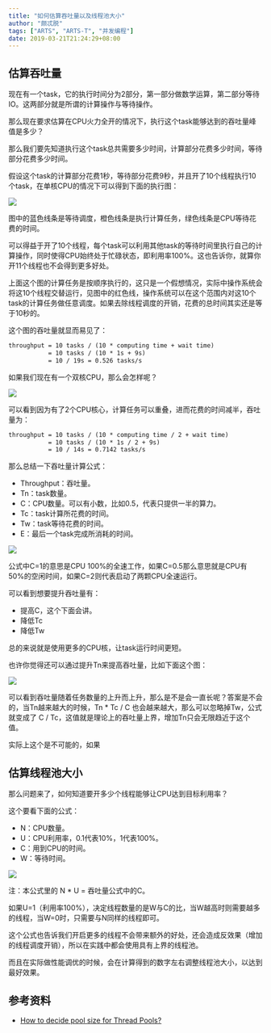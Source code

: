 ```yaml
---
title: "如何估算吞吐量以及线程池大小"
author: "颇忒脱"
tags: ["ARTS", "ARTS-T", "并发编程"]
date: 2019-03-21T21:24:29+08:00
---
```


<!--more-->

## 估算吞吐量

现在有一个task，它的执行时间分为2部分，第一部分做数学运算，第二部分等待IO。这两部分就是所谓的计算操作与等待操作。

那么现在要求估算在CPU火力全开的情况下，执行这个task能够达到的吞吐量峰值是多少？

那么我们要先知道执行这个task总共需要多少时间，计算部分花费多少时间，等待部分花费多少时间。

假设这个task的计算部分花费1秒，等待部分花费9秒，并且开了10个线程执行10个task，在单核CPU的情况下可以得到下面的执行图：

![](1-core.png)

图中的蓝色线条是等待调度，橙色线条是执行计算任务，绿色线条是CPU等待花费的时间。

可以得益于开了10个线程，每个task可以利用其他task的等待时间里执行自己的计算操作，同时使得CPU始终处于忙碌状态，即利用率100%。这也告诉你，就算你开11个线程也不会得到更多好处。

上面这个图的计算任务是按顺序执行的，这只是一个假想情况，实际中操作系统会将这10个线程交替运行，见图中的红色线，操作系统可以在这个范围内对这10个task的计算任务做任意调度。如果去除线程调度的开销，花费的总时间其实还是等于10秒的。

这个图的吞吐量就显而易见了：

```txt
throughput = 10 tasks / (10 * computing time + wait time) 
           = 10 tasks / (10 * 1s + 9s) 
           = 10 / 19s = 0.526 tasks/s
```

如果我们现在有一个双核CPU，那么会怎样呢？

![](2-cores.png)

可以看到因为有了2个CPU核心，计算任务可以重叠，进而花费的时间减半，吞吐量为：

```txt
throughput = 10 tasks / (10 * computing time / 2 + wait time) 
           = 10 tasks / (10 * 1s / 2 + 9s) 
           = 10 / 14s = 0.7142 tasks/s
```

那么总结一下吞吐量计算公式：

* Throughput：吞吐量。
* Tn：task数量。
* C：CPU数量。可以有小数，比如0.5，代表只提供一半的算力。
* Tc：task计算所花费的时间。
* Tw：task等待花费的时间。
* E：最后一个task完成所消耗的时间。

![](throughput-formula.png)

公式中C=1的意思是CPU 100%的全速工作，如果C=0.5那么意思就是CPU有50%的空闲时间，如果C=2则代表启动了两颗CPU全速运行。

可以看到想要提升吞吐量有：

* 提高C，这个下面会讲。
* 降低Tc
* 降低Tw

总的来说就是使用更多的CPU核，让task运行时间更短。

也许你觉得还可以通过提升Tn来提高吞吐量，比如下面这个图：

![](task-number-throughput.png)

可以看到吞吐量随着任务数量的上升而上升，那么是不是会一直长呢？答案是不会的，当Tn越来越大的时候，Tn * Tc / C 也会越来越大，那么可以忽略掉Tw，公式就变成了 C / Tc，这值就是理论上的吞吐量上界，增加Tn只会无限趋近于这个值。

实际上这个是不可能的，如果

## 估算线程池大小

那么问题来了，如何知道要开多少个线程能够让CPU达到目标利用率？

这个要看下面的公式：

* N：CPU数量。
* U：CPU利用率，0.1代表10%，1代表100%。
* C：用到CPU的时间。
* W：等待时间。

![](thread-pool-formula.png)

注：本公式里的 N * U = 吞吐量公式中的C。

如果U=1（利用率100%），决定线程数量的是W与C的比，当W越高时则需要越多的线程，当W=0时，只需要与N同样的线程即可。

这个公式也告诉我们开启更多的线程不会带来额外的好处，还会造成反效果（增加的线程调度开销），所以在实践中都会使用具有上界的线程池。

而且在实际做性能调优的时候，会在计算得到的数字左右调整线程池大小，以达到最好效果。

## 参考资料

* [How to decide pool size for Thread Pools?][1]

[1]: http://yuanhsh.blogspot.com/2015/07/how-to-decide-pool-size-for-thread-pools.html